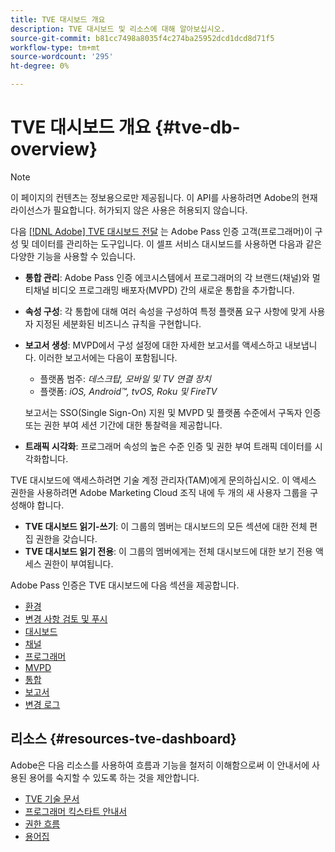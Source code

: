 ```yaml
---
title: TVE 대시보드 개요
description: TVE 대시보드 및 리소스에 대해 알아보십시오.
source-git-commit: b81cc7498a8035f4c274ba25952dcd1dcd8d71f5
workflow-type: tm+mt
source-wordcount: '295'
ht-degree: 0%

---
```



# TVE 대시보드 개요 {#tve-db-overview}

>[!NOTE]
>
>이 페이지의 컨텐츠는 정보용으로만 제공됩니다. 이 API를 사용하려면 Adobe의 현재 라이선스가 필요합니다. 허가되지 않은 사용은 허용되지 않습니다.

다음 [[!DNL Adobe] TVE 대시보드 전달](https://experience.adobe.com/pass/authentication) 는 Adobe Pass 인증 고객(프로그래머)이 구성 및 데이터를 관리하는 도구입니다. 이 셀프 서비스 대시보드를 사용하면 다음과 같은 다양한 기능을 사용할 수 있습니다.

* **통합 관리**: Adobe Pass 인증 에코시스템에서 프로그래머의 각 브랜드(채널)와 멀티채널 비디오 프로그래밍 배포자(MVPD) 간의 새로운 통합을 추가합니다.

* **속성 구성**: 각 통합에 대해 여러 속성을 구성하여 특정 플랫폼 요구 사항에 맞게 사용자 지정된 세분화된 비즈니스 규칙을 구현합니다.

* **보고서 생성**: MVPD에서 구성 설정에 대한 자세한 보고서를 액세스하고 내보냅니다. 이러한 보고서에는 다음이 포함됩니다.
   * 플랫폼 범주: *데스크탑, 모바일 및 TV 연결 장치*
   * 플랫폼: *iOS, Android™, tvOS, Roku 및 FireTV*

  보고서는 SSO(Single Sign-On) 지원 및 MVPD 및 플랫폼 수준에서 구독자 인증 또는 권한 부여 세션 기간에 대한 통찰력을 제공합니다.

* **트래픽 시각화**: 프로그래머 속성의 높은 수준 인증 및 권한 부여 트래픽 데이터를 시각화합니다.

TVE 대시보드에 액세스하려면 기술 계정 관리자(TAM)에게 문의하십시오. 이 액세스 권한을 사용하려면 Adobe Marketing Cloud 조직 내에 두 개의 새 사용자 그룹을 구성해야 합니다.

* **TVE 대시보드 읽기-쓰기**: 이 그룹의 멤버는 대시보드의 모든 섹션에 대한 전체 편집 권한을 갖습니다.
* **TVE 대시보드 읽기 전용**: 이 그룹의 멤버에게는 전체 대시보드에 대한 보기 전용 액세스 권한이 부여됩니다.

Adobe Pass 인증은 TVE 대시보드에 다음 섹션을 제공합니다.

* [환경](/help/authentication/tve-dashboard-environments.md)
* [변경 사항 검토 및 푸시](/help/authentication/tve-dashboard-review-push-changes.md)
* [대시보드](/help/authentication/tve-dashboard-home.md)
* [채널](/help/authentication/tve-dashboard-channels.md)
* [프로그래머](/help/authentication/tve-dashboard-programmers.md)
* [MVPD](/help/authentication/tve-dashboard-mvpds.md)
* [통합](/help/authentication/tve-dashboard-integrations.md)
* [보고서](/help/authentication/tve-dashboard-reports.md)
* [변경 로그](/help/authentication/tve-dashboard-changes-log.md)

## 리소스 {#resources-tve-dashboard}

Adobe은 다음 리소스를 사용하여 흐름과 기능을 철저히 이해함으로써 이 안내서에 사용된 용어를 숙지할 수 있도록 하는 것을 제안합니다.

* [TVE 기술 문서](/help/authentication/technical-paper.md)
* [프로그래머 킥스타트 안내서](/help/authentication/programmer-kickstart-guide.md)
* [권한 흐름](/help/authentication/entitlement-flow.md)
* [용어집](/help/authentication/glossary.md)


